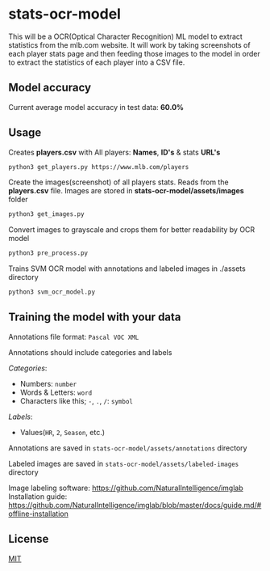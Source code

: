 # stats-ocr-model

This will be a OCR(Optical Character Recognition) ML model to extract statistics from the mlb.com website. It will work by taking screenshots of each player stats page and then feeding those images to the model in order to extract the statistics of each player into a CSV file.

## Model accuracy

Current average model accuracy in test data: **60.0%**

## Usage

Creates **players.csv** with All players: **Names**, **ID's** & stats **URL's**
```bash
python3 get_players.py https://www.mlb.com/players
```


Create the images(screenshot) of all players stats. Reads from the **players.csv** file. Images are stored in **stats-ocr-model/assets/images** folder
```bash
python3 get_images.py
```


Convert images to grayscale and crops them for better readability by OCR model
```bash
python3 pre_process.py
```


Trains SVM OCR model with annotations and labeled images in ./assets directory
```bash
python3 svm_ocr_model.py
```

## Training the model with your data

Annotations file format: `Pascal VOC XML`

Annotations should include categories and labels

*Categories*:
- Numbers: `number`
- Words & Letters: `word`
- Characters like this; `-`, `.`, `/`: `symbol`

*Labels*:
- Values(`HR`, `2`, `Season`, etc.)

Annotations are saved in `stats-ocr-model/assets/annotations` directory

Labeled images are saved in `stats-ocr-model/assets/labeled-images` directory

Image labeling software: https://github.com/NaturalIntelligence/imglab
Installation guide: https://github.com/NaturalIntelligence/imglab/blob/master/docs/guide.md/#offline-installation

## License

[MIT](https://choosealicense.com/licenses/mit/)